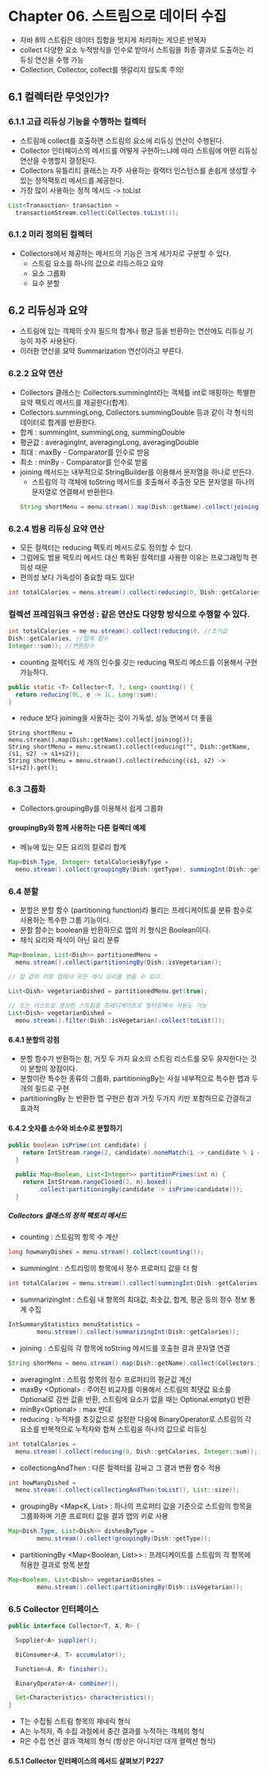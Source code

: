 # Chapter 06. 스트림으로 데이터 수집 

- 자바 8의 스트림은 데이터 집합을 멋지게 처리하는 게으른 반복자
- collect 다양한 요소 누적방식을 인수로 받아서 스트림을 최종 결과로 도출하는 리듀싱 연산을 수행 가능
- Collection, Collector, collect를 헷갈리지 않도록 주의!

## 6.1 컬렉터란 무엇인가?

### 6.1.1 고급 리듀싱 기능을 수행하는 컬렉터

- 스트림에 collect를 호출하면 스트림의 요소에 리듀싱 연산이 수행된다.
- Collector 인터페이스의 메서드를 어떻게 구현하느냐에 따라 스트림에 어떤 리듀싱 연산을 수행할지 결정된다.
- Collectors 유틀리티 클래스는 자주 사용하는 컬랙터 인스턴스를 손쉽게 생성할 수 있는 정적팩토리 메서드를 제공한다. 
- 가장 많이 사용하는 정적 메서드 -> toList
```java
List<Tranasction> transaction = 
  transactionStream.collect(Collectos.toList());
```

### 6.1.2 미리 정의된 컬렉터 

- Collectors에서 제공하는 메서드의 기능은 크게 세가지로 구분할 수 있다.
  - 스트림 요소를 하나의 값으로 리듀스하고 요약
  - 요소 그룹화
  - 요수 분할

## 6.2 리듀싱과 요약

- 스트림에 있는 객체의 숫자 필드의 합계나 평균 등을 반환하는 연산에도 리듀싱 기능이 자주 사용된다.
- 이러한 연산을 요약 Summarization 연산이라고 부른다.

### 6.2.2 요약 연산

- Collectors 클래스는 Collectors.summingInt라는 객체를 int로 매핑하는 특별한 요약 팩토리 메서드를 제공한다(합계).
- Collectors.summingLong, Collectors.summingDouble 등과 같이 각 형식의 데이터로 합계를 반환한다.
- 합계 : summingInt, summingLong, summingDouble
- 평균값 : averagingInt, averagingLong, averagingDouble
- 최대 : maxBy - Comparator를 인수로 받음
- 최소 : minBy - Comparator를 인수로 받음
- joining 메서드는 내부적으로 StringBuilder를 이용해서 문자열을 하나로 만든다.
  - 스트림의 각 객체에 toString 메서드를 호출해서 추출한 모든 문자열을 하나의 문자열로 연결해서 반환한다.
  ```java
  String shortMenu = menu.stream().map(Dish::getName).collect(joining());
  ```



### 6.2.4 범용 리듀싱 요약 연산

- 모든 컬렉터는 reducing 팩토리 메서드로도 정의할 수 있다.
- 그럼에도 범용 팩토리 메서드 대신 특화된 컬렉터를 사용한 이유는 프로그래밍적 편의성 때문
- 편의성 보다 가독성이 중요할 때도 있다!

```java
int totalCalories = menu.stream().collect(reducing(0, Dish::getCalories, (i,j) -> i+j));
```


### 컬렉션 프레임워크 유연성 : 같은 연산도 다양항 방식으로 수행할 수 있다.

```java 
int totalCalories = me nu.stream().collect(reducing(0, //초기값
Dish::getCalories, //합계 함수
Integer::sum)); //변환함수 
```

- counting 컬렉터도 세 개의 인수를 갖는 reducing 팩토리 메소드를 이용해서 구현 가능하다.

```java
public static <T> Collector<T, ?, Long> counting() {
  return reducing(0L, e -> 1L, Long::sum); 
}
```

- reduce 보다 joining을 사용하는 것이 가독성, 성능 면에서 더 좋음
```
String shortMenu = menu.stream().map(Dish::getName).collect(joining());
String shortMenu = menu.stream().collect(reducing("", Dish::getName, (s1, s2) -> s1+s2));
String shortMenu = menu.stream().collect(reducing((s1, s2) -> s1+s2)).get();
```

### 6.3 그룹화 

- Collectors.groupingBy를 이용해서 쉽게 그룹화 

#### groupingBy와 함께 사용하는 다른 컬렉터 예제

- 메뉴에 있는 모든 요리의 칼로리 합계
```java
Map<Dish.Type, Integer> totalCaloriesByType = 
  menu.stream().collect(groupingBy(Dish::getType), summingInt(Dish::getCalories));
```

### 6.4 분할

- 분할은 분할 함수 (partitioning function)라 불리는 프레디케이트를 분류 함수로 사용하는 특수한 
그룹 기능이다.
- 분할 함수는 boolean을 반환하므로 맵의 키 형식은 Boolean이다.
- 채식 요리와 채식이 아닌 요리 분류
```java
Map<Boolean, List<Dish>> partitionedMenu = 
  menu.stream().collect(partitioningBy(Dish::isVegetarian));

// 참 값의 키로 맵에서 모든 채식 요리를 얻을 수 있다.
        
List<Dish> vegetarianDished = partitionedMenu.get(true);

// 또는 리스트로 생성한 스트림을 프레디케이트로 필터링해서 사용도 가능 
List<Dish> vegetarianDished = 
  menu.stream().filter(Dish::isVegetarian).collect(toList());
```

#### 6.4.1 분할의 강점

- 분할 함수가 반환하는 참, 거짓 두 가지 요소의 스트림 리스트를 모두 유지한다는 것이 분할의 장점이다.
- 분할이란 특수한 종류의 그룹화, partitioningBy는 사실 내부적으로 특수한 맵과 두개의 필드로 구현
- partitioningBy 는 반환한 맵 구현은 참과 거짓 두가지 키만 포함하므로 간결하고 효과적

#### 6.4.2 숫자를 소수와 비소수로 분할하기
````java
public boolean isPrime(int candidate) {
    return IntStream.range(2, candidate).noneMatch(i -> candidate % i == 0);
  }

  public Map<Boolean, List<Integer>> partitionPrimes(int n) {
    return IntStream.rangeClosed(2, n).boxed()
        .collect(partitioningBy(candidate -> isPrime(candidate)));
  }
````

##### Collectors 클래스의 정적 팩토리 메서드

- counting <Long> : 스트림의 항목 수 계산
```java
long howmanyDishes = menu.stream().collect(counting());
```

- summingInt <Integer> : 스트리밍의 항목에서 정수 프로퍼티 값을 더 함
```java
int totalCalories = menu.stream().collect(summingInt(Dish::getCalories));
```

- summarizingInt <IntSummaryStatistics> : 스트림 내 항목의 최대값, 최솟값, 합계, 평균 등의 정수 정보 통계 수집
```java
IntSummaryStatistics menuStatistics =
        menu.stream().collect(summarizingInt(Dish::getCalories));
```

- joining <String> : 스트림의 각 항목에 toString 메서드를 호출한 결과 문자열 연결
```java
String shorMenu = menu.stream().map(Dish::getName).collect(Collectors.joining(", "));
```

- averagingInt <Double> : 스트림 항목의 정수 프로퍼티의 평균값 계산
- maxBy <Optional<T>> : 주어진 비교자를 이용해서 스트림의 최댓값 요소를 Optional로 감싼 값을 반환,
스트림에 요소가 없을 때는 Optional.empty() 반환
- minBy<Optional<T>> : max 반대 
- reducing : 누적자를 초깃값으로 설정한 다음에 BinaryOperator로 스트림의 각 요소를 반복적으로 누적자와 합쳐 
스트림을 하나의 값으로 리듀싱
```java
int totalCalories = 
  menu.stream().collect(reducing(0, Dish::getCalories, Integer::sum));
```

- collectiongAndThen : 다른 컬렉터를 감싸고 그 결과 변환 함수 적용
```java
int howManyDished = 
  menu.stream().collect(collectingAndThen(toList(), List::size));
```

- groupingBy <Map<K, List<T>> : 하나의 프로퍼티 값을 기준으로 스트림의 항목을 그룹화하며 기준 프로퍼티 값을 결과 맵의 키로 사용
```java
Map<Dish.Type, List<Dish>> dishesByType =
        menu.stream().collect(groupingBy(Dish::getType));
```
- partitioningBy <Map<Boolean, List<T>>> : 프레디케이트를 스트림의 각 항목에 적용한 결과로 항목 분할
```java
Map<Boolean, List<Dish>> vegetarianDishes =
        menu.stream().collect(partitioningBy(Dish::isVegetarian));
```

### 6.5 Collector 인터페이스

```java
public interface Collector<T, A, R> {

  Supplier<A> supplier();

  BiConsumer<A, T> accumulator();

  Function<A, R> finisher();

  BinaryOperator<A> combiner();

  Set<Characteristics> characteristics();
}
```

- T는 수집될 스트림 항목의 제네릭 형식
- A는 누적자, 즉 수집 과정에서 중간 결과를 누적하는 객체의 형식
- R은 수집 연산 결과 객체의 형식 (항상은 아니지만 대개 컬렉션 형식)

#### 6.5.1 Collector 인터페이스의 메서드 살펴보기 P227






